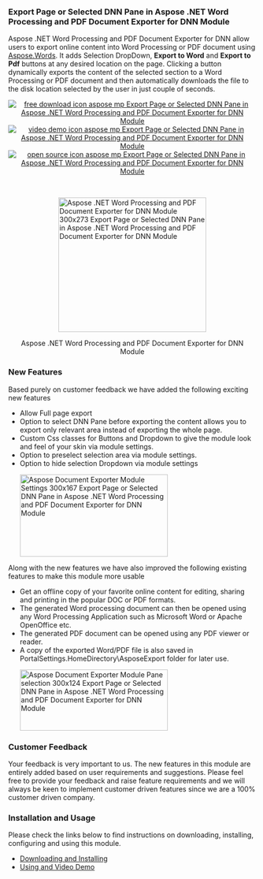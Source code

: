 <div class="entry-content">
<h3>Export Page or Selected DNN Pane in Aspose .NET Word Processing and PDF Document Exporter for DNN Module</h3>
<p>Aspose .NET Word Processing and PDF Document Exporter for DNN allow users to export online content into Word Processing or PDF document using <a href="http://www.aspose.com/word-component-suite.aspx">Aspose.Words</a>. It adds Selection DropDown, <strong>Export to Word</strong> and <strong>Export to Pdf</strong> buttons at any desired location on the page. Clicking a button dynamically exports the content of the selected section to a Word Processing or PDF document and then automatically downloads the  file to the disk location selected by the user in just couple of seconds.</p>
<p style="text-align: center;"><a title="Free Download - Aspose .NET Word Processing and PDF Document Exporter for DNN" href="https://asposednn.codeplex.com/releases/view/120733"><img title="Free Download - Aspose .NET Word Processing and PDF Document Exporter for DNN" src="http://cdn.aspose.com/Images/marketplace/free-download-icon-aspose-mp.png" alt="free download icon aspose mp Export Page or Selected DNN Pane in Aspose .NET Word Processing and PDF Document Exporter for DNN Module" /></a> <a title="Video Demo - Aspose .NET Word Processing and PDF Document Exporter for DNN" href="https://www.youtube.com/watch?v=oKL40or-yX8"> <img title="Video Demo - Aspose .NET Word Processing and PDF Document Exporter for DNN" src="http://cdn.aspose.com/Images/marketplace/video-demo-icon-aspose-mp.png" alt="video demo icon aspose mp Export Page or Selected DNN Pane in Aspose .NET Word Processing and PDF Document Exporter for DNN Module" /></a><a title="Source Code - Aspose .NET Word Processing and PDF Document Exporter for DNN" href="https://asposednn.codeplex.com/SourceControl/latest#Aspose.DotNetNuke.Export/"> <img title="Source Code - Aspose .NET Word Processing and PDF Document Exporter for DNN" src="http://cdn.aspose.com/Images/marketplace/open-source-icon-aspose-mp.png" alt="open source icon aspose mp Export Page or Selected DNN Pane in Aspose .NET Word Processing and PDF Document Exporter for DNN Module" /></a></p>
<p>&nbsp;</p>
<div class="wp-caption x_x_x_aligncenter" id="attachment_21651"><a href="http://www.aspose.com/blogs/wp-content/uploads/2015/05/Aspose-.NET-Word-Processing-and-PDF-Document-Exporter-for-DNN-Module.png"><img class="size-medium x_x_x_wp-image-21651" style="display: block; margin-left: auto; margin-right: auto;" title="Aspose .NET Word Processing and PDF Document Exporter for DNN Module" src="http://www.aspose.com/blogs/wp-content/uploads/2015/05/Aspose-.NET-Word-Processing-and-PDF-Document-Exporter-for-DNN-Module-300x273.png" alt="Aspose .NET Word Processing and PDF Document Exporter for DNN Module 300x273 Export Page or Selected DNN Pane in Aspose .NET Word Processing and PDF Document Exporter for DNN Module" width="300" height="273" /></a>
<p class="wp-caption-text" style="text-align: center;">Aspose .NET Word Processing and PDF Document Exporter for DNN Module</p>
</div>
<h3>New Features</h3>
<p>Based purely on customer feedback we have added the following exciting new features</p>
<ul>
<li>Allow Full page export </li>
<li>Option to select DNN Pane before exporting the content allows you to export only relevant area instead of exporting the whole page. </li>
<li>Custom Css classes for Buttons and Dropdown to give the module look and feel of your skin via module settings. </li>
<li>Option to preselect selection area via module settings. </li>
<li>Option to hide selection Dropdown via module settings
<p><a href="http://www.aspose.com/blogs/wp-content/uploads/2015/05/Aspose-Document-Exporter-Module-Settings.png"><img class="aligncenter size-medium x_x_x_wp-image-21652" title="Aspose Document Exporter Module Settings" src="http://www.aspose.com/blogs/wp-content/uploads/2015/05/Aspose-Document-Exporter-Module-Settings-300x167.png" alt="Aspose Document Exporter Module Settings 300x167 Export Page or Selected DNN Pane in Aspose .NET Word Processing and PDF Document Exporter for DNN Module" width="300" height="167" /></a></p>
</li>
</ul>
<p>Along with the new features we have also improved the following existing features to make this module more usable</p>
<ul>
<li>Get an offline copy of your favorite online content for editing, sharing and printing in the popular DOC or PDF formats. </li>
<li>The generated Word processing document can then be opened using any Word Processing Application such as Microsoft Word or Apache OpenOffice etc. </li>
<li>The generated PDF document can be opened using any PDF viewer or reader. </li>
<li>A copy of the exported Word/PDF file is also saved in PortalSettings.HomeDirectory\AsposeExport folder for later use.
<p><a href="http://www.aspose.com/blogs/wp-content/uploads/2015/05/Aspose-Document-Exporter-Module-Pane-selection.png"><img class="aligncenter size-medium x_x_x_wp-image-21653" title="Aspose Document Exporter Module Pane selection" src="http://www.aspose.com/blogs/wp-content/uploads/2015/05/Aspose-Document-Exporter-Module-Pane-selection-300x124.png" alt="Aspose Document Exporter Module Pane selection 300x124 Export Page or Selected DNN Pane in Aspose .NET Word Processing and PDF Document Exporter for DNN Module" width="300" height="124" /></a></p>
</li>
</ul>
<h3>Customer Feedback</h3>
<p>Your feedback is very important to us. The new features in this module are entirely added based on user requirements and suggestions. Please feel free to provide your feedback and raise feature requirements and we will always be keen to implement customer  driven features since we are a 100% customer driven company.</p>
<h3>Installation and Usage</h3>
<p>Please check the links below to find instructions on downloading, installing, configuring and using this module.</p>
<ul>
<li><a href="http://www.aspose.com/docs/display/wordsnet/1.2.1.1+Downloading+and+Installing">Downloading and Installing </a></li>
<li><a href="http://www.aspose.com/docs/display/wordsnet/1.2.1.2+Using+and+Video+Demo">Using and Video Demo</a> </li>
</ul>
</div>